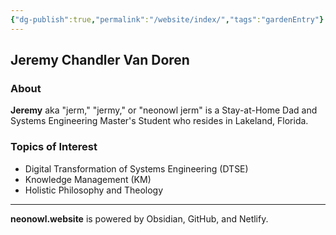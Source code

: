 ```yaml
---
{"dg-publish":true,"permalink":"/website/index/","tags":"gardenEntry"}
---
```



## Jeremy Chandler Van Doren

### About
**Jeremy** aka "jerm," "jermy," or "neonowl jerm" is a Stay-at-Home Dad and Systems Engineering Master's Student who resides in Lakeland, Florida. 

### Topics of Interest
- Digital Transformation of Systems Engineering (DTSE)
- Knowledge Management (KM)
- Holistic Philosophy and Theology

--- 

**neonowl.website** is powered by Obsidian, GitHub, and Netlify.